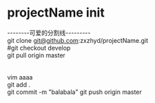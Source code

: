 # projectName init
--------可爱的分割线---------<br>
git clone git@github.com:zxzhyd/projectName.git<br>
#git checkout develop<br>
git pull origin master<br>
<br>
<br>
vim aaaa<br>
git add .<br>
git commit -m "balabala"
git push origin master
<br>
<br>




